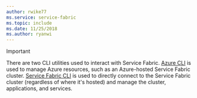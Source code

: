 ```yaml
---
author: rwike77
ms.service: service-fabric
ms.topic: include
ms.date: 11/25/2018
ms.author: ryanwi
---
```

> [!IMPORTANT]
> There are two CLI utilities used to interact with Service Fabric. [Azure CLI](/cli/azure/get-started-with-azure-cli) is used to manage Azure resources, such as an Azure-hosted Service Fabric cluster. [Service Fabric CLI](../articles/service-fabric/service-fabric-cli.md) is used to directly connect to the Service Fabric cluster (regardless of where it's hosted) and manage the cluster, applications, and services.